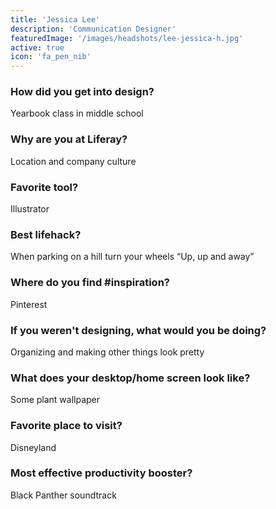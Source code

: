 ```yaml
---
title: 'Jessica Lee'
description: 'Communication Designer'
featuredImage: '/images/headshots/lee-jessica-h.jpg'
active: true
icon: 'fa_pen_nib'
---
```


### How did you get into design?

Yearbook class in middle school

### Why are you at Liferay?

Location and company culture

### Favorite tool?

Illustrator

### Best lifehack?

When parking on a hill turn your wheels “Up, up and away”

### Where do you find #inspiration?

Pinterest

### If you weren't designing, what would you be doing?

Organizing and making other things look pretty

### What does your desktop/home screen look like?

Some plant wallpaper

### Favorite place to visit?

Disneyland

### Most effective productivity booster?

Black Panther soundtrack

